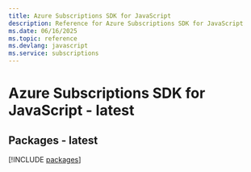 ```yaml
---
title: Azure Subscriptions SDK for JavaScript
description: Reference for Azure Subscriptions SDK for JavaScript
ms.date: 06/16/2025
ms.topic: reference
ms.devlang: javascript
ms.service: subscriptions
---
```

# Azure Subscriptions SDK for JavaScript - latest
## Packages - latest
[!INCLUDE [packages](subscriptions-index.md)]
